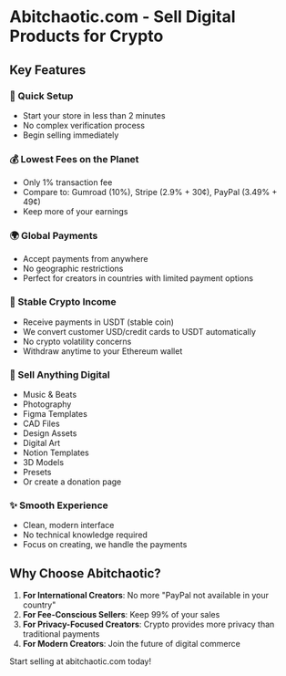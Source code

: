 # Abitchaotic.com - Sell Digital Products for Crypto

## Key Features

### 🚀 Quick Setup
- Start your store in less than 2 minutes
- No complex verification process
- Begin selling immediately

### 💰 Lowest Fees on the Planet
- Only 1% transaction fee
- Compare to: Gumroad (10%), Stripe (2.9% + 30¢), PayPal (3.49% + 49¢)
- Keep more of your earnings

### 🌍 Global Payments
- Accept payments from anywhere
- No geographic restrictions
- Perfect for creators in countries with limited payment options

### 💎 Stable Crypto Income
- Receive payments in USDT (stable coin)
- We convert customer USD/credit cards to USDT automatically
- No crypto volatility concerns
- Withdraw anytime to your Ethereum wallet

### 🎨 Sell Anything Digital
- Music & Beats
- Photography
- Figma Templates
- CAD Files
- Design Assets
- Digital Art
- Notion Templates
- 3D Models
- Presets
- Or create a donation page

### ✨ Smooth Experience
- Clean, modern interface
- No technical knowledge required
- Focus on creating, we handle the payments

## Why Choose Abitchaotic?

1. **For International Creators**: No more "PayPal not available in your country"
2. **For Fee-Conscious Sellers**: Keep 99% of your sales
3. **For Privacy-Focused Creators**: Crypto provides more privacy than traditional payments
4. **For Modern Creators**: Join the future of digital commerce

Start selling at abitchaotic.com today!